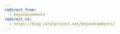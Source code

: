 ```yaml
---
redirect_from:
  - beyondcomments
redirect_to:
  - https://blog.coralproject.net/beyondcomments/
---
```

